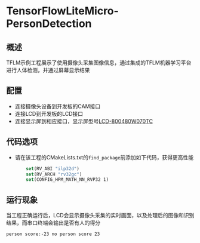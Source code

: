 # TensorFlowLiteMicro-PersonDetection

## 概述

TFLM示例工程展示了使用摄像头采集图像信息，通过集成的TFLM机器学习平台进行人体检测，并通过屏幕显示结果

## 配置

- 连接摄像头设备到开发板的CAM接口
- 连接LCD到开发板的LCD接口
- 连接显示屏到相应接口，显示屏型号[LCD-800480W070TC](lab_lcd_800480w070tc)

## 代码选项

- 请在该工程的CMakeLists.txt的`find_package`前添加如下代码，获得更高性能
    ```cmake
        set(RV_ABI "ilp32d")
        set(RV_ARCH "rv32gc")
        set(CONFIG_HPM_MATH_NN_RVP32 1)
    ```

## 运行现象

当工程正确运行后，LCD会显示摄像头采集的实时画面，以及处理后的图像和识别结果，而串口终端会输出是否有人的得分

```
person score:-23 no person score 23
```
